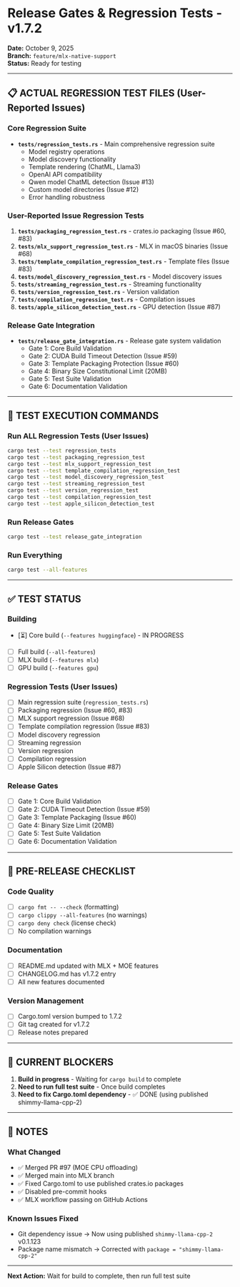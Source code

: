 # Release Gates & Regression Tests - v1.7.2

**Date:** October 9, 2025  
**Branch:** `feature/mlx-native-support`  
**Status:** Ready for testing

---

## 📋 ACTUAL REGRESSION TEST FILES (User-Reported Issues)

### Core Regression Suite
- **`tests/regression_tests.rs`** - Main comprehensive regression suite
  - Model registry operations
  - Model discovery functionality  
  - Template rendering (ChatML, Llama3)
  - OpenAI API compatibility
  - Qwen model ChatML detection (Issue #13)
  - Custom model directories (Issue #12)
  - Error handling robustness

### User-Reported Issue Regression Tests
1. **`tests/packaging_regression_test.rs`** - crates.io packaging (Issue #60, #83)
2. **`tests/mlx_support_regression_test.rs`** - MLX in macOS binaries (Issue #68)
3. **`tests/template_compilation_regression_test.rs`** - Template files (Issue #83)
4. **`tests/model_discovery_regression_test.rs`** - Model discovery issues
5. **`tests/streaming_regression_test.rs`** - Streaming functionality
6. **`tests/version_regression_test.rs`** - Version validation
7. **`tests/compilation_regression_test.rs`** - Compilation issues
8. **`tests/apple_silicon_detection_test.rs`** - GPU detection (Issue #87)

### Release Gate Integration
- **`tests/release_gate_integration.rs`** - Release gate system validation
  - Gate 1: Core Build Validation
  - Gate 2: CUDA Build Timeout Detection (Issue #59)
  - Gate 3: Template Packaging Protection (Issue #60)
  - Gate 4: Binary Size Constitutional Limit (20MB)
  - Gate 5: Test Suite Validation
  - Gate 6: Documentation Validation

---

## 🚀 TEST EXECUTION COMMANDS

### Run ALL Regression Tests (User Issues)
```bash
cargo test --test regression_tests
cargo test --test packaging_regression_test
cargo test --test mlx_support_regression_test
cargo test --test template_compilation_regression_test
cargo test --test model_discovery_regression_test
cargo test --test streaming_regression_test
cargo test --test version_regression_test
cargo test --test compilation_regression_test
cargo test --test apple_silicon_detection_test
```

### Run Release Gates
```bash
cargo test --test release_gate_integration
```

### Run Everything
```bash
cargo test --all-features
```

---

## ✅ TEST STATUS

### Building
- [⏳] Core build (`--features huggingface`) - IN PROGRESS
- [ ] Full build (`--all-features`)
- [ ] MLX build (`--features mlx`)
- [ ] GPU build (`--features gpu`)

### Regression Tests (User Issues)
- [ ] Main regression suite (`regression_tests.rs`)
- [ ] Packaging regression (Issue #60, #83)
- [ ] MLX support regression (Issue #68)
- [ ] Template compilation regression (Issue #83)
- [ ] Model discovery regression
- [ ] Streaming regression
- [ ] Version regression
- [ ] Compilation regression
- [ ] Apple Silicon detection (Issue #87)

### Release Gates
- [ ] Gate 1: Core Build Validation
- [ ] Gate 2: CUDA Timeout Detection (Issue #59)
- [ ] Gate 3: Template Packaging (Issue #60)
- [ ] Gate 4: Binary Size Limit (20MB)
- [ ] Gate 5: Test Suite Validation
- [ ] Gate 6: Documentation Validation

---

## 🔧 PRE-RELEASE CHECKLIST

### Code Quality
- [ ] `cargo fmt -- --check` (formatting)
- [ ] `cargo clippy --all-features` (no warnings)
- [ ] `cargo deny check` (license check)
- [ ] No compilation warnings

### Documentation
- [ ] README.md updated with MLX + MOE features
- [ ] CHANGELOG.md has v1.7.2 entry
- [ ] All new features documented

### Version Management
- [ ] Cargo.toml version bumped to 1.7.2
- [ ] Git tag created for v1.7.2
- [ ] Release notes prepared

---

## 🎯 CURRENT BLOCKERS

1. **Build in progress** - Waiting for `cargo build` to complete
2. **Need to run full test suite** - Once build completes
3. **Need to fix Cargo.toml dependency** - ✅ DONE (using published shimmy-llama-cpp-2)

---

## 📝 NOTES

### What Changed
- ✅ Merged PR #97 (MOE CPU offloading)
- ✅ Merged main into MLX branch
- ✅ Fixed Cargo.toml to use published crates.io packages
- ✅ Disabled pre-commit hooks
- ✅ MLX workflow passing on GitHub Actions

### Known Issues Fixed
- Git dependency issue → Now using published `shimmy-llama-cpp-2` v0.1.123
- Package name mismatch → Corrected with `package = "shimmy-llama-cpp-2"`

---

**Next Action:** Wait for build to complete, then run full test suite
